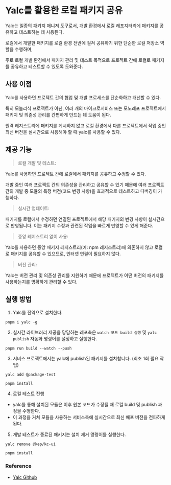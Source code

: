 # Yalc를 활용한 로컬 패키지 공유

Yalc는 일종의 패키지 매니저 도구로서, 개발 환경에서 로컬 레포지터리에 패키지를 공유하고 테스트하는 데 사용된다.

로컬에서 개발한 패키지를 로컬 환경 전반에 걸쳐 공유하기 위한 단순한 로컬 저장소 역할을 수행하며,

주로 로컬 개발 환경에서 패키지 관리 및 테스트 목적으로 프로젝트 간에 로컬로 패키지를 공유하고 테스트할 수 있도록 도와준다.

## 사용 이점

Yalc를 사용하면 프로젝트 간의 협업 및 개발 프로세스를 단순화하고 개선할 수 있다.

특히 모놀리식 프로젝트가 아닌, 여러 개의 마이크로서비스 또는 모노레포 프로젝트에서 패키지 및 의존성 관리를 간편하게 만드는 데 도움이 된다.

원격 레지스트리에 패키지를 게시하지 않고 로컬 환경에서 다른 프로젝트에서 작업 중인 최신 버전을 실시간으로 사용해야 할 때 yalc를 사용할 수 있다.


## 제공 기능

> 로컬 개발 및 테스트: 

Yalc를 사용하면 프로젝트 간에 로컬에서 패키지를 공유하고 수정할 수 있다.

개발 중인 여러 프로젝트 간의 의존성을 관리하고 공유할 수 있기 때문에 여러 프로젝트 간의 개발 중 모듈의 특정 버전(코드 변경 사항)을 효과적으로 테스트하고 디버깅이 가능하다.

 
> 실시간 업데이트: 

패키지를 로컬에서 수정하면 연결된 프로젝트에서 해당 패키지의 변경 사항이 실시간으로 반영됩니다. 이는 패키지 수정과 관련된 작업을 빠르게 반영할 수 있게 해준다.

> 중앙 레지스트리 없이 사용: 

Yalc를 사용하면 중앙 패키지 레지스트리(예: npm 레지스트리)에 의존하지 않고 로컬로 패키지를 공유할 수 있으므로, 인터넷 연결이 필요하지 않다.

> 버전 관리: 

Yalc는 버전 관리 및 의존성 관리를 지원하기 때문에 프로젝트가 어떤 버전의 패키지를 사용하는지를 명확하게 관리할 수 있다.



## 실행 방법

1. Yalc를 전역으로 설치한다.

```shell
pnpm i yalc -g
```

2. 실시간 라이브러리 제공을 당담하는 레포측은 `watch 모드 build 실행` 및 `yalc publish` 자동화 명령어를 설정하고 실행한다.

```shell
pnpm run build --watch --push
```

3. 서비스 프로젝트에서는 yalc에 publish된 패키지를 설치합니다. (최초 1회 필요 작업)
```shell
yalc add @package-test

pnpm install
```

4. 로컬 테스트 진행

- yalc를 통해 설치된 모듈은 이후 원본 코드가 수정될 때 로컬 build 및 publish 과정을 수행한다.
- 이 과정을 거쳐 모듈을 사용하는 서비스측에 실시간으로 최신 배포 버전을 전파하게 된다.

5. 개발 테스트가 종료된 패키지는 설치 제거 명령어를 실행한다.

```shell
yalc remove @kep/kc-ui

pnpm install
```

### Reference

- [Yalc Github](https://github.com/wclr/yalc)

